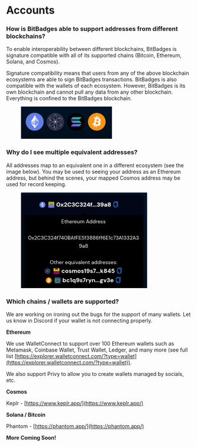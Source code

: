 # Accounts

### **How is BitBadges able to support addresses from different blockchains?**

To enable interoperability between different blockchains, BitBadges is signature compatible with all of its supported chains (Bitcoin, Ethereum, Solana, and Cosmos).

Signature compatibility means that users from any of the above blockchain ecosystems are able to sign BitBadges transactions. BitBadges is also compatible with the wallets of each ecosystem. However, BitBadges is its own blockchain and cannot pull any data from any other blockchain. Everything is confined to the BitBadges blockchain.

<figure><img src="../../.gitbook/assets/image (34).png" alt=""><figcaption></figcaption></figure>

### **Why do I see multiple equivalent addresses?**

All addresses map to an equivalent one in a different ecosystem (see the image below). You may be used to seeing your address as an Ethereum address, but behind the scenes, your mapped Cosmos address may be used for record keeping.

<figure><img src="../../.gitbook/assets/image (9).png" alt=""><figcaption></figcaption></figure>

### **Which chains / wallets are supported?**

We are working on ironing out the bugs for the support of many wallets. Let us know in Discord if your wallet is not connecting properly.&#x20;

**Ethereum**

We use WalletConnect to support over 100 Ethereum wallets such as Metamask, Coinbase Wallet, Trust Wallet, Ledger, and many more (see full list [https://explorer.walletconnect.com/?type=wallet](https://explorer.walletconnect.com/?type=wallet)).

We also support Privy to allow you to create wallets managed by socials, etc.

**Cosmos**

Keplr - [https://www.keplr.app/](https://www.keplr.app/)

**Solana / Bitcoin**

Phantom - [https://phantom.app/](https://phantom.app/)

**More Coming Soon!**
